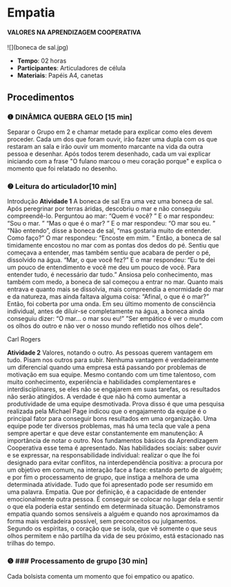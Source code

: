 # Empatia
#### VALORES NA APRENDIZAGEM COOPERATIVA

![](boneca de sal.jpg)


- **Tempo**: 02 horas
- **Participantes**:  Articuladores de célula
- **Materiais**: Papéis A4, canetas

## Procedimentos

### ❶ DINÂMICA QUEBRA GELO [15 min]

Separar o Grupo em 2 e chamar metade para explicar como eles devem proceder. Cada um dos que foram ouvir, irão fazer uma dupla com os que restaram an sala e irão ouvir um momento marcante na vida da outra pessoa e desenhar. Após todos terem desenhado, cada um vai explicar iniciando com a frase "O fulano marcou o meu coração porque" e explica o momento que foi relatado no desenho.

### ❷ Leitura do articulador[10 min]
Introdução
**Atividade 1**
A boneca de sal
Era uma vez uma boneca de sal. Após peregrinar por terras áridas, descobriu o mar e não conseguiu compreendê-lo. Perguntou ao mar: “Quem é você? ”
E o mar respondeu: “Sou o mar. ”
“Mas o que é o mar? ”
E o mar respondeu: “O mar sou eu. ”
“Não entendo”, disse a boneca de sal, “mas gostaria muito de entender. Como faço?”
O mar respondeu: “Encoste em mim. ”
Então, a boneca de sal timidamente encostou no mar com as pontas dos dedos do pé. Sentiu que começava a entender, mas também sentiu que acabara de perder o pé, dissolvido na água.
“Mar, o que você fez?”
E o mar respondeu:
“Eu te dei um pouco de entendimento e você me deu um pouco de você. Para entender tudo, é necessário dar tudo.”
Ansiosa pelo conhecimento, mas também com medo, a boneca de sal começou a entrar no mar. Quanto mais entrava e quanto mais se dissolvia, mais compreendia a enormidade do mar e da natureza, mas ainda faltava alguma coisa:
“Afinal, o que é o mar?”
Então, foi coberta por uma onda. Em seu último momento de consciência individual, antes de diluir-se completamente na água, a boneca ainda conseguiu dizer:
“O mar… o mar sou eu!”
”Ser empático é ver o mundo com os olhos do outro e não ver o nosso mundo refletido nos olhos dele”.

Carl Rogers

**Atividade 2**
Valores, notando o outro.
As pessoas querem vantagem em tudo. Pisam nos outros para subir.
Nenhuma vantagem é verdadeiramente um diferencial quando uma empresa está passando por problemas de motivação em sua equipe. Mesmo contando com um time talentoso, com muito conhecimento, experiência e habilidades complementares e interdisciplinares, se eles não se engajarem em suas tarefas, os resultados não serão atingidos. A verdade é que não há como aumentar a produtividade de uma equipe desmotivada. Prova disso é que uma pesquisa realizada pela Michael Page indicou que o engajamento da equipe é o principal fator para conseguir bons resultados em uma organização.
Uma equipe pode ter diversos problemas, mas há uma tecla que vale a pena sempre apertar e que deve estar constantemente em manutenção: A importância de notar o outro. Nos fundamentos básicos da Aprendizagem Cooperativa esse tema é apresentado. Nas habilidades sociais: saber ouvir e se expressar, na responsabilidade individual: realizar o que lhe foi designado para evitar conflitos, na interdependência positiva: a procura por um objetivo em comum, na interação face a face: estando perto de alguém; e por fim o processamento de grupo, que instiga a melhora de uma determinada atividade.
Tudo que foi apresentado pode ser resumido em uma palavra. Empatia. Que por definição, é a capacidade de entender emocionalmente outra pessoa. É conseguir se colocar no lugar dela e sentir o que ela poderia estar sentindo em determinada situação. Demonstramos empatia quando somos sensíveis a alguém e quando nos aproximamos da forma mais verdadeira possível, sem preconceitos ou julgamentos.
Segundo os espíritas, o coração que se isola, que vê somente o que seus olhos permitem e não partilha da vida de seu próximo, está estacionado nas trilhas do tempo. 

### ❺ ###  Processamento de grupo [30 min]
Cada bolsista comenta um momento que foi empatico ou apatico.



